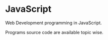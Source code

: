 # JavaScript
Web Development programming in JavaScript.

Programs source code are available topic wise.
